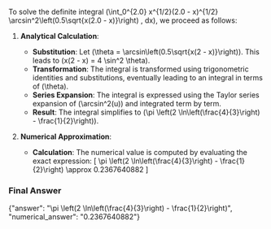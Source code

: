 To solve the definite integral \(\int_0^{2.0} x^{1/2}(2.0 - x)^{1/2} \arcsin^2\left(0.5\sqrt{x(2.0 - x)}\right) \, dx\), we proceed as follows:

1. **Analytical Calculation**:
   - **Substitution**: Let \(\theta = \arcsin\left(0.5\sqrt{x(2 - x)}\right)\). This leads to \(x(2 - x) = 4 \sin^2 \theta\).
   - **Transformation**: The integral is transformed using trigonometric identities and substitutions, eventually leading to an integral in terms of \(\theta\).
   - **Series Expansion**: The integral is expressed using the Taylor series expansion of \(\arcsin^2(u)\) and integrated term by term.
   - **Result**: The integral simplifies to \(\pi \left(2 \ln\left(\frac{4}{3}\right) - \frac{1}{2}\right)\).

2. **Numerical Approximation**:
   - **Calculation**: The numerical value is computed by evaluating the exact expression:
     \[
     \pi \left(2 \ln\left(\frac{4}{3}\right) - \frac{1}{2}\right) \approx 0.2367640882
     \]

### Final Answer
{"answer": "\\pi \\left(2 \\ln\\left(\\frac{4}{3}\\right) - \\frac{1}{2}\\right)", "numerical_answer": "0.2367640882"}